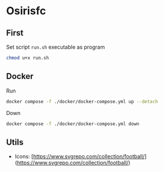 # Osirisfc

## First

Set script ```run.sh```  executable as program

```sh
chmod u+x run.sh
```

## Docker

Run

```sh
docker compose -f ./docker/docker-compose.yml up --detach
```

Down

```sh
docker compose -f ./docker/docker-compose.yml down
```

## Utils

* Icons: [https://www.svgrepo.com/collection/football/] (https://www.svgrepo.com/collection/football/)
